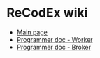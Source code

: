 # ReCodEx wiki

- [Main page](https://github.com/ReCodEx/GlobalWiki/wiki)
- [Programmer doc - Worker](http://recodex.github.io/BasicWorker/)
- [Programmer doc - Broker](http://recodex.github.io/TaskBroker/)
